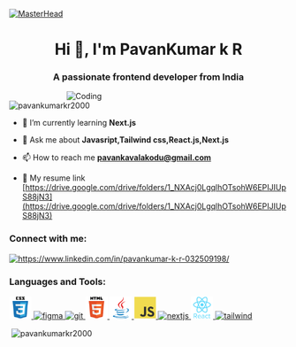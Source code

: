 [![MasterHead](https://getwallpapers.com/wallpaper/full/9/a/6/489452.jpg)](https://github.com/pavanKumarKR2000)
<h1 align="center">Hi 👋, I'm PavanKumar k R</h1>
<h3 align="center">A passionate frontend developer from India</h3>
<img align="right" alt="Coding" width="400" src="https://image.freepik.com/free-vector/man-programmer-working-computer-with-code-screen-illustration-programmer-working-writing-code_87749-276.jpg"/>

<p align="left"> <img src="https://komarev.com/ghpvc/?username=pavankumarkr2000&label=Profile%20views&color=0e75b6&style=flat" alt="pavankumarkr2000" /> </p>

- 🌱 I’m currently learning **Next.js**

- 💬 Ask me about **Javasript,Tailwind css,React.js,Next.js**

- 📫 How to reach me **pavankavalakodu@gmail.com**

- 📄 My resume link [https://drive.google.com/drive/folders/1_NXAcj0LgqlhOTsohW6EPIJIUpS88jN3](https://drive.google.com/drive/folders/1_NXAcj0LgqlhOTsohW6EPIJIUpS88jN3)

<h3 align="left">Connect with me:</h3>
<p align="left">
<a href="https://linkedin.com/in/https://www.linkedin.com/in/pavankumar-k-r-032509198/" target="blank"><img align="center" src="https://raw.githubusercontent.com/rahuldkjain/github-profile-readme-generator/master/src/images/icons/Social/linked-in-alt.svg" alt="https://www.linkedin.com/in/pavankumar-k-r-032509198/" height="30" width="40" /></a>
</p>

<h3 align="left">Languages and Tools:</h3>
<p align="left"> <a href="https://www.w3schools.com/css/" target="_blank" rel="noreferrer"> <img src="https://raw.githubusercontent.com/devicons/devicon/master/icons/css3/css3-original-wordmark.svg" alt="css3" width="40" height="40"/> </a> <a href="https://www.figma.com/" target="_blank" rel="noreferrer"> <img src="https://www.vectorlogo.zone/logos/figma/figma-icon.svg" alt="figma" width="40" height="40"/> </a> <a href="https://git-scm.com/" target="_blank" rel="noreferrer"> <img src="https://www.vectorlogo.zone/logos/git-scm/git-scm-icon.svg" alt="git" width="40" height="40"/> </a> <a href="https://www.w3.org/html/" target="_blank" rel="noreferrer"> <img src="https://raw.githubusercontent.com/devicons/devicon/master/icons/html5/html5-original-wordmark.svg" alt="html5" width="40" height="40"/> </a> <a href="https://www.java.com" target="_blank" rel="noreferrer"> <img src="https://raw.githubusercontent.com/devicons/devicon/master/icons/java/java-original.svg" alt="java" width="40" height="40"/> </a> <a href="https://developer.mozilla.org/en-US/docs/Web/JavaScript" target="_blank" rel="noreferrer"> <img src="https://raw.githubusercontent.com/devicons/devicon/master/icons/javascript/javascript-original.svg" alt="javascript" width="40" height="40"/> </a> <a href="https://nextjs.org/" target="_blank" rel="noreferrer"> <img src="https://cdn.worldvectorlogo.com/logos/nextjs-2.svg" alt="nextjs" width="40" height="40"/> </a> <a href="https://reactjs.org/" target="_blank" rel="noreferrer"> <img src="https://raw.githubusercontent.com/devicons/devicon/master/icons/react/react-original-wordmark.svg" alt="react" width="40" height="40"/> </a> <a href="https://tailwindcss.com/" target="_blank" rel="noreferrer"> <img src="https://www.vectorlogo.zone/logos/tailwindcss/tailwindcss-icon.svg" alt="tailwind" width="40" height="40"/> </a> </p>

<p>&nbsp;<img align="center" src="https://github-readme-stats.vercel.app/api?username=pavankumarkr2000&show_icons=true&locale=en" alt="pavankumarkr2000" /></p>
